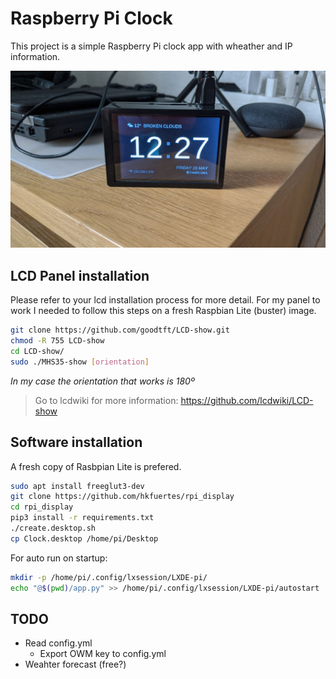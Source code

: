# Raspberry Pi Clock
This project is a simple Raspberry Pi clock app with wheather and IP information.

![image](pictures/screenshot.jpg "Running")

## LCD Panel installation
Please refer to your lcd installation process for more detail. For my panel to work I needed to follow this steps on a fresh Raspbian Lite (buster) image.

```bash
git clone https://github.com/goodtft/LCD-show.git
chmod -R 755 LCD-show
cd LCD-show/
sudo ./MHS35-show [orientation]
```
_In my case the orientation that works is 180º_

> Go to lcdwiki for more information: https://github.com/lcdwiki/LCD-show

## Software installation
A fresh copy of Rasbpian Lite is prefered.
```bash
sudo apt install freeglut3-dev
git clone https://github.com/hkfuertes/rpi_display
cd rpi_display
pip3 install -r requirements.txt
./create.desktop.sh
cp Clock.desktop /home/pi/Desktop
```
For auto run on startup:
```bash
mkdir -p /home/pi/.config/lxsession/LXDE-pi/
echo "@$(pwd)/app.py" >> /home/pi/.config/lxsession/LXDE-pi/autostart
```

## TODO
- Read config.yml
  - Export OWM key to config.yml
- Weahter forecast (free?)